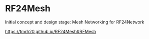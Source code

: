RF24Mesh
========
Initial concept and design stage:
Mesh Networking for RF24Network

https://tmrh20.github.io/RF24Mesh#RFMesh
